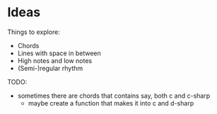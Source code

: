 # Ideas

Things to explore:
- Chords
- Lines with space in between
- High notes and low notes
- (Semi-)regular rhythm

TODO:
- sometimes there are chords that contains say, both c and c-sharp
  - maybe create a function that makes it into c and d-sharp
